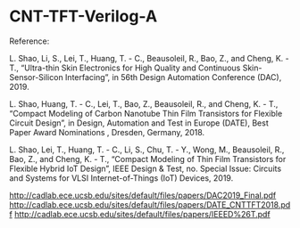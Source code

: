 # CNT-TFT-Verilog-A
Reference:

L. Shao, Li, S., Lei, T., Huang, T. - C., Beausoleil, R., Bao, Z., and Cheng, K. - T., “Ultra-thin Skin Electronics for High Quality and Continuous Skin-Sensor-Silicon Interfacing”, in 56th Design Automation Conference (DAC), 2019.

L. Shao, Huang, T. - C., Lei, T., Bao, Z., Beausoleil, R., and Cheng, K. - T., “Compact Modeling of Carbon Nanotube Thin Film Transistors for Flexible Circuit Design”, in Design, Automation and Test in Europe (DATE), Best Paper Award Nominations , Dresden, Germany, 2018.

L. Shao, Lei, T., Huang, T. - C., Li, S., Chu, T. - Y., Wong, M., Beausoleil, R., Bao, Z., and Cheng, K. - T., “Compact Modeling of Thin Film Transistors for Flexible Hybrid IoT Design”, IEEE Design & Test, no. Special Issue: Circuits and Systems for VLSI Internet-of-Things (IoT) Devices, 2019.

http://cadlab.ece.ucsb.edu/sites/default/files/papers/DAC2019_Final.pdf
http://cadlab.ece.ucsb.edu/sites/default/files/papers/DATE_CNTTFT2018.pdf
http://cadlab.ece.ucsb.edu/sites/default/files/papers/IEEED%26T.pdf
